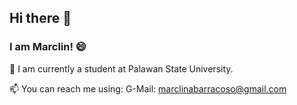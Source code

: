 ## Hi there 👋
### I am Marclin! 😄
🤔 I am currently a student at Palawan State University.

📫 You can reach me using:
G-Mail: marclinabarracoso@gmail.com

<!--
**m-clin/m-clin** is a ✨ _special_ ✨ repository because its `README.md` (this file) appears on your GitHub profile.

Here are some ideas to get you started:

- 🔭 I’m currently working on ...
- 🌱 I’m currently learning ...
- 👯 I’m looking to collaborate on ...
- 🤔 I’m looking for help with ...
- 💬 Ask me about ...
- 📫 How to reach me: ...
- 😄 Pronouns: ...
- ⚡ Fun fact: ...
-->
